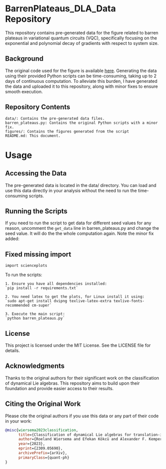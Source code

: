 # BarrenPlateaus_DLA_Data Repository

This repository contains pre-generated data for the figure related to barren plateaus in variational quantum circuits (VQC), specifically focusing on the exponential and polynomial decay of gradients with respect to system size.

## Background

The original code used for the figure is available [here](https://github.com/therooler/lie_classification). Generating the data using their provided Python scripts can be time-consuming, taking up to 2 days of continuous computation. To alleviate this burden, I have generated the data and uploaded it to this repository, along with minor fixes to ensure smooth execution.

## Repository Contents

    data/: Contains the pre-generated data files.
    barren_plateaus.py: Contains the original Python scripts with a minor fix.
    figures/: Contains the figures generated from the script
    README.md: This document.
    
# Usage
## Accessing the Data

The pre-generated data is located in the data/ directory. You can load and use this data directly in your analysis without the need to run the time-consuming scripts.

## Running the Scripts

If you need to run the script to get data for different seed values for any reason, uncomment the ```get_data``` line in barren_plateaus.py and change the seed value. It will do the the whole computation again. Note the minor fix added:

## Fixed missing import
```import scienceplots```

To run the scripts:

    1. Ensure you have all dependencies installed:
    `pip install -r requirements.txt`

    2. You need latex to get the plots, for Linux install it using:
    `sudo apt-get install dvipng texlive-latex-extra texlive-fonts-recommended cm-super`

    3. Execute the main script:
    `python barren_plateaus.py`

## License

This project is licensed under the MIT License. See the LICENSE file for details.

## Acknowledgments

Thanks to the original authors for their significant work on the classification of dynamical Lie algebras. This repository aims to build upon their foundation and provide easier access to their results.

## Citing the Original Work

Please cite the original authors if you use this data or any part of their code in your work:

```bibtex
@misc{wiersema2023classification,
      title={Classification of dynamical Lie algebras for translation-invariant 2-local spin systems in one dimension}, 
      author={Roeland Wiersema and Efekan Kökcü and Alexander F. Kemper and Bojko N. Bakalov},
      year={2023},
      eprint={2309.05690},
      archivePrefix={arXiv},
      primaryClass={quant-ph}
}
